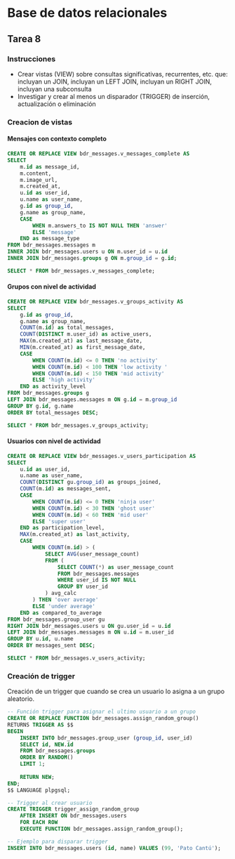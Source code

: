 # Base de datos relacionales

## Tarea 8

### Instrucciones

- Crear vistas (VIEW) sobre consultas significativas, recurrentes, etc. que: incluyan un JOIN, incluyan un LEFT JOIN, incluyan un RIGHT JOIN, incluyan una subconsulta
- Investigar y crear al menos un disparador (TRIGGER) de inserción, actualización o eliminación

### Creacion de vistas

#### Mensajes con contexto completo

```sql
CREATE OR REPLACE VIEW bdr_messages.v_messages_complete AS
SELECT 
    m.id as message_id,
    m.content,
    m.image_url,
    m.created_at,
    u.id as user_id,
    u.name as user_name,
    g.id as group_id,
    g.name as group_name,
    CASE 
        WHEN m.answers_to IS NOT NULL THEN 'answer'
        ELSE 'message'
    END as message_type
FROM bdr_messages.messages m
INNER JOIN bdr_messages.users u ON m.user_id = u.id
INNER JOIN bdr_messages.groups g ON m.group_id = g.id;

SELECT * FROM bdr_messages.v_messages_complete;
```

#### Grupos con nivel de actividad

```sql
CREATE OR REPLACE VIEW bdr_messages.v_groups_activity AS
SELECT 
    g.id as group_id,
    g.name as group_name,
    COUNT(m.id) as total_messages,
    COUNT(DISTINCT m.user_id) as active_users,
    MAX(m.created_at) as last_message_date,
    MIN(m.created_at) as first_message_date,
    CASE 
        WHEN COUNT(m.id) <= 0 THEN 'no activity'
        WHEN COUNT(m.id) < 100 THEN 'low activity '
        WHEN COUNT(m.id) < 150 THEN 'mid activity'
        ELSE 'high activity'
    END as activity_level
FROM bdr_messages.groups g
LEFT JOIN bdr_messages.messages m ON g.id = m.group_id
GROUP BY g.id, g.name
ORDER BY total_messages DESC;

SELECT * FROM bdr_messages.v_groups_activity;
```

#### Usuarios con nivel de actividad

```sql
CREATE OR REPLACE VIEW bdr_messages.v_users_participation AS
SELECT 
    u.id as user_id,
    u.name as user_name,
    COUNT(DISTINCT gu.group_id) as groups_joined,
    COUNT(m.id) as messages_sent,
    CASE 
        WHEN COUNT(m.id) <= 0 THEN 'ninja user'
        WHEN COUNT(m.id) < 30 THEN 'ghost user'
        WHEN COUNT(m.id) < 60 THEN 'mid user'
        ELSE 'super user'
    END as participation_level,
    MAX(m.created_at) as last_activity,
    CASE 
        WHEN COUNT(m.id) > (
            SELECT AVG(user_message_count) 
            FROM (
                SELECT COUNT(*) as user_message_count
                FROM bdr_messages.messages 
                WHERE user_id IS NOT NULL
                GROUP BY user_id
            ) avg_calc
        ) THEN 'over average'
        ELSE 'under average'
    END as compared_to_average
FROM bdr_messages.group_user gu
RIGHT JOIN bdr_messages.users u ON gu.user_id = u.id
LEFT JOIN bdr_messages.messages m ON u.id = m.user_id
GROUP BY u.id, u.name
ORDER BY messages_sent DESC;

SELECT * FROM bdr_messages.v_users_activity;
```

### Creación de trigger

Creación de un trigger que cuando se crea un usuario lo asigna a un grupo aleatorio.

```sql
-- Función trigger para asignar el ultimo usuario a un grupo
CREATE OR REPLACE FUNCTION bdr_messages.assign_random_group()
RETURNS TRIGGER AS $$
BEGIN
    INSERT INTO bdr_messages.group_user (group_id, user_id)
    SELECT id, NEW.id
    FROM bdr_messages.groups
    ORDER BY RANDOM()
    LIMIT 1;
    
    RETURN NEW;
END;
$$ LANGUAGE plpgsql;

-- Trigger al crear usuario
CREATE TRIGGER trigger_assign_random_group
    AFTER INSERT ON bdr_messages.users
    FOR EACH ROW
    EXECUTE FUNCTION bdr_messages.assign_random_group();

-- Ejemplo para disparar trigger
INSERT INTO bdr_messages.users (id, name) VALUES (99, 'Pato Cantú');
```
